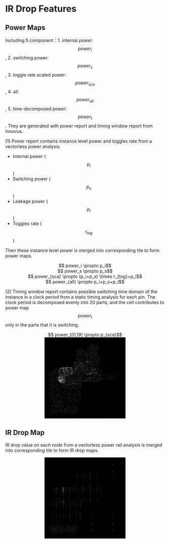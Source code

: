 # IR Drop Features

## Power Maps

Including 5 component：1. internal power: $$power_i$$, 2. switching power: $$power_s$$, 3. toggle rate scaled power: $$power_{sca}$$, 4. all: $$power_{all}$$, 5. time-decomposed power: $$power_t$$. They are generated with power report and timing window report from Innovus. 

(1) Power report contains instance level power and toggles rate from a vectorless power analysis. 
- Internal power ($$p_i$$)
- Switching power ($$p_s$$)
- Leakage power ($$p_l$$)
- Toggles rate ($$r_{tog}$$)

Then these instance level power is merged into corresponding tile to form power maps.

<center>$$ power_i \propto p_i$$</center>

<center>$$ power_s \propto p_s$$</center>

<center>$$ power_{sca} \propto (p_i+p_s) \times r_{tog}+p_l$$</center>

<center>$$ power_{all} \propto p_i+p_s+p_l$$</center>

(2) Timing window report contains possible switching time domain of the instance in a clock period from a static timing analysis for each pin. The clock period is decomposed evenly into 20 parts, and the cell contributes to power map $$power_t$$ only in the parts that it is switching. 

<center>$$ power_t[0,19] \propto p_{sca}$$</center>

<div align="center">
  <img src="../pics/power.png" alt= "power_sca">
</div>

## IR Drop Map

IR drop value on each node from a vectorless power rail analysis is merged into corresponding tile to form IR drop maps.

<div align="center">
  <img src="../pics/ir.png" >
</div>